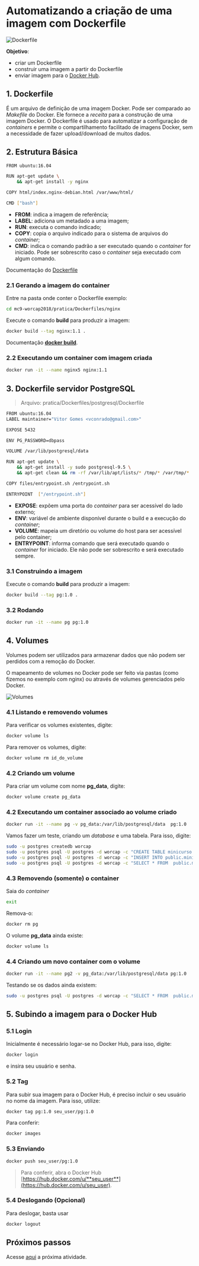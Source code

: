 # Automatizando a criação de uma imagem com Dockerfile

![Dockerfile](../imgs/dockerfile.png "Dockerfile")

**Objetivo**:  
- criar um Dockerfile  
- construir uma imagem a partir do Dockerfile  
- enviar imagem para o [Docker Hub](https://hub.docker.com/). 

## 1. Dockerfile

É um arquivo de definição de uma imagem Docker. Pode ser comparado ao *Makefile* do Docker. Ele fornece a *receita* para a construção de uma imagem Docker. O Dockerfile é usado para automatizar a configuração de *containers* e permite o compartilhamento facilitado de imagens Docker, sem a necessidade de fazer upload/download de muitos dados. 

## 2. Estrutura Básica

```bash
FROM ubuntu:16.04

RUN apt-get update \
    && apt-get install -y nginx

COPY html/index.nginx-debian.html /var/www/html/

CMD ["bash"]
```

- **FROM**: indica a imagem de referência;
- **LABEL**: adiciona um metadado a uma imagem;
- **RUN**: executa o comando indicado;
- **COPY**: copia o arquivo indicado para o sistema de arquivos do *container*;
- **CMD**: indica o comando padrão a ser executado quando o *container* for iniciado. Pode ser sobrescrito caso o *container* seja executado com algum comando.

Documentação do [Dockerfile](https://docs.docker.com/engine/reference/builder/)


### 2.1 Gerando a imagem do container
Entre na pasta onde conter o Dockerfile exemplo:

```bash
cd mc9-worcap2018/pratica/Dockerfiles/nginx
```
Execute o comando **build** para produzir a imagem:

```bash
docker build --tag nginx:1.1 .
```
Documentação [**docker build**](https://docs.docker.com/engine/reference/commandline/build/).

### 2.2 Executando um container com imagem criada
```bash
docker run -it --name nginx5 nginx:1.1
```


## 3. Dockerfile servidor PostgreSQL


> Arquivo: pratica/Dockerfiles/postgresql/Dockerfile


```bash
FROM ubuntu:16.04
LABEL maintainer="Vitor Gomes <vconrado@gmail.com>"

EXPOSE 5432

ENV PG_PASSWORD=dbpass

VOLUME /var/lib/postgresql/data

RUN apt-get update \
    && apt-get install -y sudo postgresql-9.5 \
    && apt-get clean && rm -rf /var/lib/apt/lists/* /tmp/* /var/tmp/*

COPY files/entrypoint.sh /entrypoint.sh

ENTRYPOINT  ["/entrypoint.sh"]
```
- **EXPOSE**: expõem uma porta do *container* para ser acessível do lado externo;
- **ENV**: variável de ambiente disponível durante o build e a execução do *container*;
- **VOLUME**: mapeia um diretório ou volume do host para ser acessível pelo container;
- **ENTRYPOINT**: informa comando que será executado quando o *container* for iniciado. Ele não pode ser sobrescrito e será executado sempre.

### 3.1 Construindo a imagem

Execute o comando **build** para produzir a imagem:

```bash
docker build --tag pg:1.0 .
```
### 3.2 Rodando

```bash
docker run -it --name pg pg:1.0
```

## 4. Volumes

Volumes podem ser utilizados para armazenar dados que não podem ser perdidos com a remoção do Docker. 

O mapeamento de volumes no Docker pode ser feito via pastas (como fizemos no exemplo com nginx) ou através de volumes gerenciados pelo Docker. 

![Volumes](../imgs/types-of-mounts-volume.png "Volumes")

### 4.1 Listando e removendo volumes
Para verificar os volumes existentes, digite:
```bash
docker volume ls
```

Para remover os volumes, digite:
```bash
docker volume rm id_do_volume
```

### 4.2 Criando um volume
Para criar um volume com nome **pg_data**, digite:
```bash
docker volume create pg_data
```

### 4.2 Executando um container associado ao volume criado
```bash
docker run -it --name pg -v pg_data:/var/lib/postgresql/data  pg:1.0
```

Vamos fazer um teste, criando um *database* e uma tabela. Para isso, digite:
```bash
sudo -u postgres createdb worcap
sudo -u postgres psql -U postgres -d worcap -c "CREATE TABLE minicurso (id INT, name CHARACTER VARYING);"
sudo -u postgres psql -U postgres -d worcap -c "INSERT INTO public.minicurso (id, name) VALUES (1, 'mc9');"
sudo -u postgres psql -U postgres -d worcap -c "SELECT * FROM  public.minicurso;"
```

### 4.3 Removendo (somente) o container

Saia do *container*
```bash
exit
```
Remova-o:
```bash
docker rm pg
```

O volume **pg_data** ainda existe:
```bash
docker volume ls
```

### 4.4 Criando um novo container com o volume
```bash
docker run -it --name pg2 -v pg_data:/var/lib/postgresql/data pg:1.0
```
Testando se os dados ainda existem:

```bash
sudo -u postgres psql -U postgres -d worcap -c "SELECT * FROM  public.minicurso;"
```

## 5. Subindo a imagem para o Docker Hub

### 5.1 Login
Inicialmente é necessário logar-se no Docker Hub, para isso, digite:
```bash
docker login
```

e insira seu usuário e senha.

### 5.2 Tag

Para subir sua imagem para o Docker Hub, é preciso incluir o seu usuário no nome da imagem. Para isso, utilize:
```bash
docker tag pg:1.0 seu_user/pg:1.0
```

Para conferir:

```bash
docker images
```

### 5.3 Enviando

```bash
docker push seu_user/pg:1.0
```

> Para conferir, abra o Docker Hub [https://hub.docker.com/u/**seu_user**](https://hub.docker.com/u/seu_user).

### 5.4 Deslogando (Opcional)

Para deslogar, basta usar 
```bash
docker logout
```

## Próximos passos

Acesse [aqui](04-pg_ws.md) a próxima atividade.
